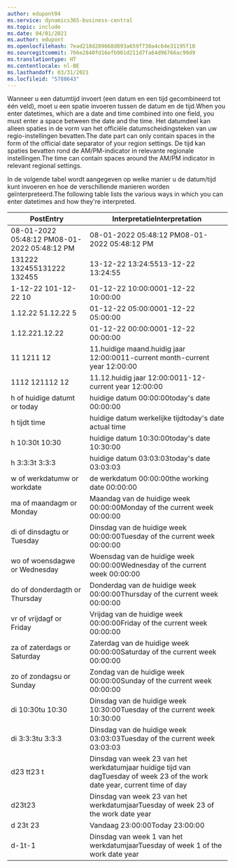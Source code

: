 ```yaml
---
author: edupont04
ms.service: dynamics365-business-central
ms.topic: include
ms.date: 04/01/2021
ms.author: edupont
ms.openlocfilehash: 7ead218d289668d893a659f730a4c64e31195f10
ms.sourcegitcommit: 766e2840fd16efb901d211d7fa64d96766ac99d9
ms.translationtype: HT
ms.contentlocale: nl-BE
ms.lasthandoff: 03/31/2021
ms.locfileid: "5788643"
---
```

<span data-ttu-id="623ec-101">Wanneer u een datumtijd invoert (een datum en een tijd gecombineerd tot één veld), moet u een spatie invoeren tussen de datum en de tijd.</span><span class="sxs-lookup"><span data-stu-id="623ec-101">When you enter datetimes, which are a date and time combined into one field, you must enter a space between the date and the time.</span></span> <span data-ttu-id="623ec-102">Het datumdeel kan alleen spaties in de vorm van het officiële datumscheidingsteken van uw regio-instellingen bevatten.</span><span class="sxs-lookup"><span data-stu-id="623ec-102">The date part can only contain spaces in the form of the official date separator of your region settings.</span></span> <span data-ttu-id="623ec-103">De tijd kan spaties bevatten rond de AM/PM-indicator in relevante regionale instellingen.</span><span class="sxs-lookup"><span data-stu-id="623ec-103">The time can contain spaces around the AM/PM indicator in relevant regional settings.</span></span>

<!--It is also possible to enter only a date in a datetime field, but it is not possible to enter only a time.-->

<span data-ttu-id="623ec-104">In de volgende tabel wordt aangegeven op welke manier u de datum/tijd kunt invoeren en hoe de verschillende manieren worden geïnterpreteerd.</span><span class="sxs-lookup"><span data-stu-id="623ec-104">The following table lists the various ways in which you can enter datetimes and how they're interpreted.</span></span>  

|<span data-ttu-id="623ec-105">Post</span><span class="sxs-lookup"><span data-stu-id="623ec-105">Entry</span></span>|<span data-ttu-id="623ec-106">Interpretatie</span><span class="sxs-lookup"><span data-stu-id="623ec-106">Interpretation</span></span>|
|---------------|------------------------|
|<span data-ttu-id="623ec-107">08-01-2022 05:48:12 PM</span><span class="sxs-lookup"><span data-stu-id="623ec-107">08-01-2022 05:48:12 PM</span></span>|<span data-ttu-id="623ec-108">08\-01\-2022 05:48:12 PM</span><span class="sxs-lookup"><span data-stu-id="623ec-108">08\-01\-2022 05:48:12 PM</span></span>|
|<span data-ttu-id="623ec-109">131222 132455</span><span class="sxs-lookup"><span data-stu-id="623ec-109">131222 132455</span></span>|<span data-ttu-id="623ec-110">13-12-22 13:24:55</span><span class="sxs-lookup"><span data-stu-id="623ec-110">13-12-22 13:24:55</span></span>|
|<span data-ttu-id="623ec-111">1-12-22 10</span><span class="sxs-lookup"><span data-stu-id="623ec-111">1-12-22 10</span></span>|<span data-ttu-id="623ec-112">01-12-22 10:00:00</span><span class="sxs-lookup"><span data-stu-id="623ec-112">01-12-22 10:00:00</span></span>|
|<span data-ttu-id="623ec-113">1.12.22 5</span><span class="sxs-lookup"><span data-stu-id="623ec-113">1.12.22 5</span></span>|<span data-ttu-id="623ec-114">01-12-22 05:00:00</span><span class="sxs-lookup"><span data-stu-id="623ec-114">01-12-22 05:00:00</span></span>|
|<span data-ttu-id="623ec-115">1.12.22</span><span class="sxs-lookup"><span data-stu-id="623ec-115">1.12.22</span></span>|<span data-ttu-id="623ec-116">01-12-22 00:00:00</span><span class="sxs-lookup"><span data-stu-id="623ec-116">01-12-22 00:00:00</span></span>|
|<span data-ttu-id="623ec-117">11 12</span><span class="sxs-lookup"><span data-stu-id="623ec-117">11 12</span></span>|<span data-ttu-id="623ec-118">11.huidige maand.huidig jaar 12:00:00</span><span class="sxs-lookup"><span data-stu-id="623ec-118">11-current month-current year 12:00:00</span></span>|
|<span data-ttu-id="623ec-119">1112 12</span><span class="sxs-lookup"><span data-stu-id="623ec-119">1112 12</span></span>|<span data-ttu-id="623ec-120">11.12.huidig jaar 12:00:00</span><span class="sxs-lookup"><span data-stu-id="623ec-120">11-12-current year 12:00:00</span></span>|
|<span data-ttu-id="623ec-121">h of huidige datum</span><span class="sxs-lookup"><span data-stu-id="623ec-121">t or today</span></span>|<span data-ttu-id="623ec-122">huidige datum 00:00:00</span><span class="sxs-lookup"><span data-stu-id="623ec-122">today's date 00:00:00</span></span>|
|<span data-ttu-id="623ec-123">h tijd</span><span class="sxs-lookup"><span data-stu-id="623ec-123">t time</span></span>|<span data-ttu-id="623ec-124">huidige datum werkelijke tijd</span><span class="sxs-lookup"><span data-stu-id="623ec-124">today's date actual time</span></span>|
|<span data-ttu-id="623ec-125">h 10:30</span><span class="sxs-lookup"><span data-stu-id="623ec-125">t 10:30</span></span>|<span data-ttu-id="623ec-126">huidige datum 10:30:00</span><span class="sxs-lookup"><span data-stu-id="623ec-126">today's date 10:30:00</span></span>|
|<span data-ttu-id="623ec-127">h 3:3:3</span><span class="sxs-lookup"><span data-stu-id="623ec-127">t 3:3:3</span></span>|<span data-ttu-id="623ec-128">huidige datum 03:03:03</span><span class="sxs-lookup"><span data-stu-id="623ec-128">today's date 03:03:03</span></span>|
|<span data-ttu-id="623ec-129">w of werkdatum</span><span class="sxs-lookup"><span data-stu-id="623ec-129">w or workdate</span></span>|<span data-ttu-id="623ec-130">de werkdatum 00:00:00</span><span class="sxs-lookup"><span data-stu-id="623ec-130">the working date 00:00:00</span></span>|
|<span data-ttu-id="623ec-131">ma of maandag</span><span class="sxs-lookup"><span data-stu-id="623ec-131">m or Monday</span></span>|<span data-ttu-id="623ec-132">Maandag van de huidige week 00:00:00</span><span class="sxs-lookup"><span data-stu-id="623ec-132">Monday of the current week 00:00:00</span></span>|
|<span data-ttu-id="623ec-133">di of dinsdag</span><span class="sxs-lookup"><span data-stu-id="623ec-133">tu or Tuesday</span></span>|<span data-ttu-id="623ec-134">Dinsdag van de huidige week 00:00:00</span><span class="sxs-lookup"><span data-stu-id="623ec-134">Tuesday of the current week 00:00:00</span></span>|
|<span data-ttu-id="623ec-135">wo of woensdag</span><span class="sxs-lookup"><span data-stu-id="623ec-135">we or Wednesday</span></span>|<span data-ttu-id="623ec-136">Woensdag van de huidige week 00:00:00</span><span class="sxs-lookup"><span data-stu-id="623ec-136">Wednesday of the current week 00:00:00</span></span>|
|<span data-ttu-id="623ec-137">do of donderdag</span><span class="sxs-lookup"><span data-stu-id="623ec-137">th or Thursday</span></span>|<span data-ttu-id="623ec-138">Donderdag van de huidige week 00:00:00</span><span class="sxs-lookup"><span data-stu-id="623ec-138">Thursday of the current week 00:00:00</span></span>|
|<span data-ttu-id="623ec-139">vr of vrijdag</span><span class="sxs-lookup"><span data-stu-id="623ec-139">f or Friday</span></span>|<span data-ttu-id="623ec-140">Vrijdag van de huidige week 00:00:00</span><span class="sxs-lookup"><span data-stu-id="623ec-140">Friday of the current week 00:00:00</span></span>|
|<span data-ttu-id="623ec-141">za of zaterdag</span><span class="sxs-lookup"><span data-stu-id="623ec-141">s or Saturday</span></span>|<span data-ttu-id="623ec-142">Zaterdag van de huidige week 00:00:00</span><span class="sxs-lookup"><span data-stu-id="623ec-142">Saturday of the current week 00:00:00</span></span>|
|<span data-ttu-id="623ec-143">zo of zondag</span><span class="sxs-lookup"><span data-stu-id="623ec-143">su or Sunday</span></span>|<span data-ttu-id="623ec-144">Zondag van de huidige week 00:00:00</span><span class="sxs-lookup"><span data-stu-id="623ec-144">Sunday of the current week 00:00:00</span></span>|
|<span data-ttu-id="623ec-145">di 10:30</span><span class="sxs-lookup"><span data-stu-id="623ec-145">tu 10:30</span></span>|<span data-ttu-id="623ec-146">Dinsdag van de huidige week 10:30:00</span><span class="sxs-lookup"><span data-stu-id="623ec-146">Tuesday of the current week 10:30:00</span></span>|
|<span data-ttu-id="623ec-147">di 3:3:3</span><span class="sxs-lookup"><span data-stu-id="623ec-147">tu 3:3:3</span></span>|<span data-ttu-id="623ec-148">Dinsdag van de huidige week 03:03:03</span><span class="sxs-lookup"><span data-stu-id="623ec-148">Tuesday of the current week 03:03:03</span></span>|
|<span data-ttu-id="623ec-149">d23 t</span><span class="sxs-lookup"><span data-stu-id="623ec-149">t23 t</span></span>|<span data-ttu-id="623ec-150">Dinsdag van week 23 van het werkdatumjaar huidige tijd van dag</span><span class="sxs-lookup"><span data-stu-id="623ec-150">Tuesday of week 23 of the work date year, current time of day</span></span>|
|<span data-ttu-id="623ec-151">d23</span><span class="sxs-lookup"><span data-stu-id="623ec-151">t23</span></span>|<span data-ttu-id="623ec-152">Dinsdag van week 23 van het werkdatumjaar</span><span class="sxs-lookup"><span data-stu-id="623ec-152">Tuesday of week 23 of the work date year</span></span>|
|<span data-ttu-id="623ec-153">d 23</span><span class="sxs-lookup"><span data-stu-id="623ec-153">t 23</span></span>|<span data-ttu-id="623ec-154">Vandaag 23:00:00</span><span class="sxs-lookup"><span data-stu-id="623ec-154">Today 23:00:00</span></span>|
|<span data-ttu-id="623ec-155">d-1</span><span class="sxs-lookup"><span data-stu-id="623ec-155">t-1</span></span>|<span data-ttu-id="623ec-156">Dinsdag van week 1 van het werkdatumjaar</span><span class="sxs-lookup"><span data-stu-id="623ec-156">Tuesday of week 1 of the work date year</span></span>|


